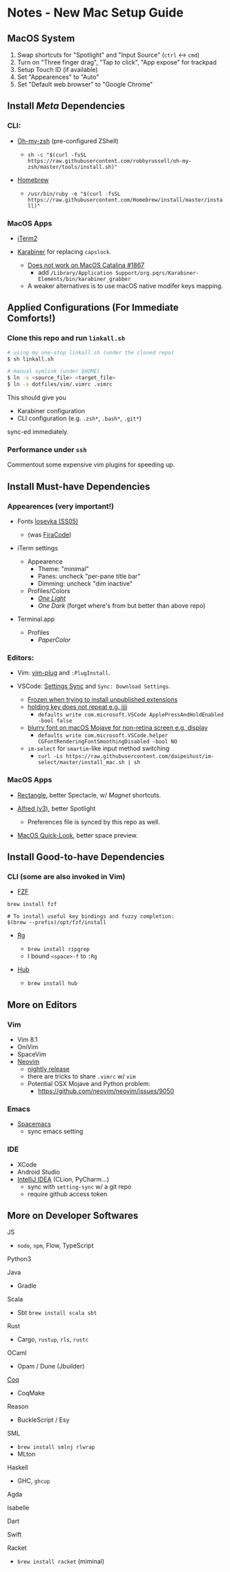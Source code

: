Notes - New Mac Setup Guide
===========================

MacOS System
------------

1. Swap shortcuts for "Spotlight" and "Input Source" (`ctrl` <-> `cmd`)
2. Turn on "Three finger drag", "Tap to click", "App expose" for trackpad
3. Setup Touch ID (if available)
4. Set "Appearences" to "Auto"
5. Set "Default web browser" to "Google Chrome"


Install _Meta_ Dependencies
------------------------------

### CLI:

- [Oh-my-zsh](https://github.com/robbyrussell/oh-my-zsh) (pre-configured ZShell)
  - `sh -c "$(curl -fsSL https://raw.githubusercontent.com/robbyrussell/oh-my-zsh/master/tools/install.sh)"`

- [Homebrew](https://brew.sh/)
  - `/usr/bin/ruby -e "$(curl -fsSL https://raw.githubusercontent.com/Homebrew/install/master/install)"`


### MacOS Apps

- [iTerm2](https://www.iterm2.com/)

- [Karabiner](https://pqrs.org/osx/karabiner/) for replacing `capslock`.
  - [Does not work on MacOS Catalina #1867](https://github.com/pqrs-org/Karabiner-Elements/issues/1867)
    - add `/Library/Application Support/org.pqrs/Karabiner-Elements/bin/karabiner_grabber`
  - A weaker alternatives is to use macOS native modifer keys mapping.


Applied Configurations (For Immediate Comforts!)
------------------------------------------------

### Clone this repo and run `linkall.sh`

```sh
# using my one-stop linkall.sh (under the cloned repo)
$ sh linkall.sh

# manual symlink (under $HOME)
$ ln -s <source_file> <target_file>
$ ln -s dotfiles/vim/.vimrc .vimrc
```

This should give you

- Karabiner configuration
- CLI configuration (e.g. `.zsh*`, `.bash*`, `.git*`)

sync-ed immediately.


### Performance under `ssh`

Commentout some expensive vim plugins for speeding up.



Install Must-have Dependencies
---------------------------------

### Appearences (very important!)

- Fonts [Iosevka (SS05)](https://github.com/be5invis/Iosevka)
  - (was [FiraCode](https://github.com/tonsky/FiraCode))

- iTerm settings
  - Appearence
    * Theme: "minimal"
    * Panes: uncheck "per-pane title bar"
    * Dimming: uncheck "dim inactive"
  - Profiles/Colors
    * [_One Light_](https://github.com/nathanbuchar/atom-one-dark-terminal)
    * _One Dark_ (forget where's from but better than above repo)

- Terminal.app
  - Profiles
    - _PaperColor_


### Editors:

- Vim: [vim-plug](https://github.com/junegunn/vim-plug) and `:PlugInstall`.

- VSCode: [Settings Sync](https://github.com/shanalikhan/code-settings-sync) and `Sync: Download Settings`.
  - [Frozen when trying to install unpublished extensions](https://github.com/shanalikhan/code-settings-sync/issues/1194)
  - [holding key does not repeat e.g. jjjj](https://stackoverflow.com/questions/39972335/how-do-i-press-and-hold-a-key-and-have-it-repeat-in-vscode/44010683#44010683)
    - `defaults write com.microsoft.VSCode ApplePressAndHoldEnabled -bool false`
  - [blurry font on macOS Mojave for non-retina screen e.g. display](https://github.com/Microsoft/vscode/issues/51132)
    - `defaults write com.microsoft.VSCode.helper CGFontRenderingFontSmoothingDisabled -bool NO`
  - `im-select` for `smartim`-like input method switching
    - `curl -Ls https://raw.githubusercontent.com/daipeihust/im-select/master/install_mac.sh | sh`


### MacOS Apps

- [Rectangle](https://rectangleapp.com/), better Spectacle, w/ *Magnet* shortcuts.

- [Alfred (v3)](https://www.alfredapp.com/), better Spotlight
  - Preferences file is synced by this repo as well.

- [MacOS Quick-Look](https://github.com/sindresorhus/quick-look-plugins), better space preview.



Install Good-to-have Dependencies
------------------------------

### CLI (some are also invoked in Vim)

- [FZF](https://github.com/junegunn/fzf)

```
brew install fzf

# To install useful key bindings and fuzzy completion:
$(brew --prefix)/opt/fzf/install
```

- [Rg](https://github.com/BurntSushi/ripgrep)
  - `brew install ripgrep`
  - I bound `<space>-f` to `:Rg`

- [Hub](https://hub.github.com/)
  - `brew install hub`



More on Editors
---------------

### Vim

- Vim 8.1
- OniVim
- SpaceVim
- [Neovim](https://github.com/neovim/neovim/wiki/Installing-Neovim)
  * [nightly release](https://github.com/neovim/neovim/releases) 
  * there are tricks to share `.vimrc` w/ `vim`
  * Potential OSX Mojave and Python problem:
    * <https://github.com/neovim/neovim/issues/9050>


### Emacs

- [Spacemacs](http://spacemacs.org/)
  * sync emacs setting

### IDE

- XCode
- Android Studio
- [IntelliJ IDEA](https://www.jetbrains.com/idea/) (CLion, PyCharm...)
  * sync with `setting-sync` w/ a git repo
  * require github access token



More on Developer Softwares
---------------------------------

JS
- `node`, `npm`, Flow, TypeScript

Python3

Java
- Gradle

Scala
- Sbt `brew install scala sbt`

Rust
- Cargo, `rustup`, `rls`, `rustc`

OCaml
- Opam / Dune (Jbuilder)

[Coq](https://coq.inria.fr/)
- CoqMake

Reason
- BuckleScript / Esy

SML
- `brew install smlnj rlwrap`
- MLton

Haskell
- GHC, `ghcup`

Agda

Isabelle

Dart

Swift

Racket
- `brew install racket` (miminal)


